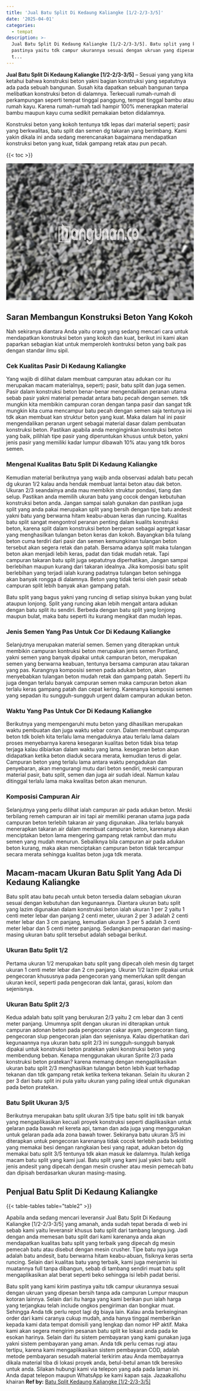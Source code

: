 ```yaml
---
title: 'Jual Batu Split Di Kedaung Kaliangke [1/2-2/3-3/5]'
date: '2025-04-01'
categories:
  - tempat
description: >-
  Jual Batu Split Di Kedaung Kaliangke [1/2-2/3-3/5]. Batu split yang kami kirim
  pastinya yaitu tdk campur ukurannya sesuai dengan ukruan yang dipesan bersih
  t...
---
```


**Jual Batu Split Di Kedaung Kaliangke \[1/2-2/3-3/5\]** – Sesuai yang yang kita ketahui bahwa konstruksi beton yakni bagian konstruksi yang sepatutnya ada pada sebuah bangunan. Susah kita dapatkan sebuah bangunan tanpa melibatkan konstruksi beton di dalamnya. Terkecuali rumah-rumah di perkampungan seperti tempat tinggal panggung, tempat tinggal bambu atau rumah kayu. Karena rumah-rumah tadi hampir 100% menerapkan material bambu maupun kayu cuma sedikit pemakaian beton didalamnya.

Konstruksi beton yang kokoh tentunya tdk lepas dari material seperti; pasir yang berkwalitas, batu split dan semen dg takaran yang berimbang. Kami yakin dikala ini anda sedang merencanakan bagaimana mendapatkan konstruksi beton yang kuat, tidak gampang retak atau pun pecah.

{{< toc >}}

![Jual Batu Split Di Kedaung Kaliangke [1/2-2/3-3/5]](/images/jual-batu-split-43.png)

## Saran Membangun Konstruksi Beton Yang Kokoh

Nah sekiranya diantara Anda yaitu orang yang sedang mencari cara untuk mendapatkan konstruksi beton yang kokoh dan kuat, berikut ini kami akan paparkan sebagian kiat untuk memperoleh kontruksi beton yang baik pas dengan standar ilmu sipil.

### Cek Kualitas Pasir Di Kedaung Kaliangke

Yang wajib di dilihat dalam membuat campuran atau adukan cor itu merupakan macam materialnya, seperti; pasir, batu split dan juga semen. Pasir dalam konstruksi beton benar-benar mengendalikan peranan utama sebab pasir yakni material pemadat antara batu pecah dengan semen. tdk mungkin kita membikin campuran coran dengan tanpa pasir dan sangat tdk mungkin kita cuma mencampur batu pecah dengan semen saja tentunya ini tdk akan membuat kan struktur beton yang kuat. Maka dalam hal ini pasir mengendalikan peranan urgent sebagai material dasar dalam pembuatan konstruksi beton. Pastikan apabila anda menginginkan konstruksi beton yang baik, pilihlah tipe pasir yang diperuntukan khusus untuk beton, yakni jenis pasir yang memiliki kadar lumpur dibawah 10% atau yang tdk boros semen.

### Mengenal Kualitas Batu Split Di Kedaung Kaliangke

Kemudian material berikutnya yang wajib anda observasi adalah batu pecah dg ukuran 1/2 kalau anda hendak membuat lantai beton atau dak beton. Ukuran 2/3 seandainya anda mau membikin struktur pondasi, tiang dan selup. Pastikan anda memilih ukuran batu yang cocok dengan kebutuhan konstruksi beton anda. Jangan sampai salah gunakan dan pastikan juga split yang anda pakai merupakan split yang bersih dengan tipe batu andesit yakni batu yang berwarna hitam keabu-abuan keras dan runcing. Kualitas batu split sangat mengontrol peranan penting dalam kualits konstruksi beton, karena split dalam konstruksi beton berperan sebagai agregat kasar yang menghasilkan tulangan beton keras dan kokoh. Bayangkan bila tulang beton cuma terdiri dari pasir dan semen kemungkinan tulangan beton tersebut akan segera retak dan patah. Bersama adanya split maka tulangan beton akan menjadi lebih keras, padat dan tidak mudah retak. Tapi campuran takaran batu split juga sepatutnya diperhatikan, Jangan sampai berlebihan maupun kurang dari takaran idealnya. Jika komposisi batu split berlebihan yang terjadi ialah kurang padatnya tulangan beton sehingga akan banyak rongga di dalamnya. Beton yang tidak terisi oleh pasir sebab campuran split lebih banyak akan gampang patah.

Batu split yang bagus yakni yang runcing di setiap sisinya bukan yang bulat ataupun lonjong. Split yang runcing akan lebih mengait antara adukan dengan batu split itu sendiri. Berbeda dengan batu split yang lonjong maupun bulat, maka batu seperti itu kurang mengikat dan mudah lepas.

### Jenis Semen Yang Pas Untuk Cor Di Kedaung Kaliangke

Selanjutnya merupakan material semen. Semen yang diterapkan untuk membikin campuran kontruksi beton merupakan jenis semen Portland, yakni semen yang banyak dipakai untuk campuran beton, merupakan semen yang berwarna keabuan, tentunya bersama campuran atau takaran yang pas. Kurangnya komposisi semen pada adukan beton, akan menyebabkan tulangan beton mudah retak dan gampang patah. Seperti itu juga dengan terlalu banyak campuran semen maka campuran beton akan terlalu keras gampang patah dan cepat kering. Karenanya komposisi semen yang sepadan itu sungguh-sungguh urgent dalam campuran adukan beton.

### Waktu Yang Pas Untuk Cor Di Kedaung Kaliangke

Berikutnya yang mempengaruhi mutu beton yang dihasilkan merupakan waktu pembuatan dan juga waktu sebar coran. Dalam membuat campuran beton tdk boleh kita terlalu lama mengaduknya atau terlalu lama dalam proses menyebarnya karena kesegaran kualitas beton tidak bisa tetap terjaga kalau dibiarkan dalam waktu yang lama. kesegaran beton akan didapatkan ketika beton diaduk secara merata, kemudian terus di gelar. Campuran beton yang terlalu lama antara waktu pengadukan dan penyebaran, akan mengurangi mutu dari beton sendiri, meski campuran material pasir, batu split, semen dan juga air sudah ideal. Namun kalau ditinggal terlalu lama maka kwalitas beton akan menurun.

### Komposisi Campuran Air

Selanjutnya yang perlu dilihat ialah campuran air pada adukan beton. Meski terbilang remeh campuran air ini tapi air memiliki peranan utama juga pada campuran beton terlebih takaran air yang digunakan. Jika terlalu banyak menerapkan takaran air dalam membuat campuran beton, karenanya akan menciptakan beton lama mengering gampang retak rambut dan mutu semen yang mudah menurun. Sebaliknya bila campuran air pada adukan beton kurang, maka akan menciptakan campuran beton tidak tercampur secara merata sehingga kualitas beton juga tdk merata.

## Macam-macam Ukuran Batu Split Yang Ada Di Kedaung Kaliangke

Batu split atau batu pecah untuk beton tersedia dalam sebagian ukuran sesuai dengan kebutuhan dan kegunaannya. Diantara ukuran batu split yang lazim digunakan dalam konstruksi beton ialah ukuran 1 per 2 yaitu 1 centi meter lebar dan panjang 2 centi meter, ukuran 2 per 3 adalah 2 centi meter lebar dan 3 cm panjang, kemudian ukuran 3 per 5 adalah 3 centi meter lebar dan 5 centi meter panjang. Sedangkan pemaparan dari masing-masing ukuran batu split tersebut adalah sebagai berikut.

### Ukuran Batu Split 1/2

Pertama ukuran 1/2 merupakan batu split yang dipecah oleh mesin dg target ukuran 1 centi meter lebar dan 2 cm panjang. Ukuran 1/2 lazim dipakai untuk pengecoran khususnya pada pengecoran yang memerlukan split dengan ukuran kecil, seperti pada pengecoran dak lantai, garasi, kolom dan sejenisnya.

### Ukuran Batu Split 2/3

Kedua adalah batu split yang berukuran 2/3 yaitu 2 cm lebar dan 3 centi meter panjang. Umumnya split dengan ukuran ini diterapkan untuk campuran adonan beton pada pengecoran cakar ayam, pengecoran tiang, pengecoran slup pengecoran jalan dan sejenisnya. Kalau diperhatikan dari kegunaannya nya ukuran batu split 2/3 ini sungguh-sungguh banyak dipakai untuk konstruksi beton pratekan yakni konstruksi beton yang membendung beban. Kenapa menggunakan ukuran Sprite 2/3 pada konstruksi beton pratekan? karena memang dengan mengaplikasikan ukuran batu split 2/3 menghasilkan tulangan beton lebih kuat terhadap tekanan dan tdk gampang retak ketika terkena tekanan. Selain itu ukuran 2 per 3 dari batu split ini pula yaitu ukuran yang paling ideal untuk digunakan pada beton pratekan.

### Batu Split Ukuran 3/5

Berikutnya merupakan batu split ukuran 3/5 tipe batu split ini tdk banyak yang mengaplikasikan kecuali proyek konstruksi seperti diaplikasikan untuk gelaran pada bawah rel kereta api, taman dan ada juga yang menggunakan untuk gelaran pada ada zona bawah tower. Sekiranya batu ukuran 3/5 ini diterapkan untuk pengecoran karenanya tidak cocok terlebih pada bekisting yang memakai besi dengan rangkaian besi yang rapat, adukan beton dg memakai batu split 3/5 tentunya tdk akan masuk ke dalamnya. Itulah ketiga macam batu split yang kami jual. Batu split yang kami jual yakni batu split jenis andesit yang dipecah dengan mesin crusher atau mesin pemecah batu dan dipisah berdasarkan ukuran masing-masing.

## Penjual Batu Split Di Kedaung Kaliangke

{{< table-tables table="table2" >}}

Apabila anda sedang mencari leveransir Jual Batu Split Di Kedaung Kaliangke \[1/2-2/3-3/5\] yang amanah, anda sudah tepat berada di web ini sebab kami yaitu leveransir khusus batu split dari tambang langsung. Jadi dengan anda memesan batu split dari kami karenanya anda akan mendapatkan kualitas batu split yang terbaik yang dipecah dg mesin pemecah batu atau disebut dengan mesin crusher. Tipe batu nya juga adalah batu andesit, batu berwarna hitam keabu-abuan, fisiknya keras serta runcing. Selain dari kualitas batu yang terbaik, kami juga menjamin isi muatannya full tanpa dibangun, sebab di tambang sendiri muat batu split mengaplikasikan alat berat seperti beko sehingga isi lebih padat berisi.

Batu split yang kami kirim pastinya yaitu tdk campur ukurannya sesuai dengan ukruan yang dipesan bersih tanpa ada campuran Lumpur maupun kotoran lainnya. Selain dari itu harga yang kami berikan pun ialah harga yang terjangkau telah include ongkos pengiriman dan bongkar muat. Sehingga Anda tdk perlu repot lagi dg biaya lain. Kalau anda berkeinginan order dari kami caranya cukup mudah, anda hanya tinggal memberikan kepada kami data tempat domisili yang lengkap dan nomor HP aktif. Maka kami akan segera mengirim pesanan batu split ke lokasi anda pada ke esokan harinya. Selain dari itu sistem pembayaran yang kami gunakan juga yakni sistem pembayaran yang aman. Anda tdk perlu cemas rugi atau tertipu, karena kami mengaplikasikan sistem pembayaran COD, adalah metode pembayaran sesudah material terkirim atau Anda membayarnya dikala material tiba di lokasi proyek anda, betul-betul aman tdk beresiko untuk anda. Silakan hubungi kami via telepon yang ada pada laman ini. Anda dapat telepon maupun WhatsApp ke kami kapan saja. Jazaakallohu khairan
**Ref by:** [Batu Split Kedaung Kaliangke [1/2-2/3-3/5]](https://id.wikipedia.org/wiki/Batu)
